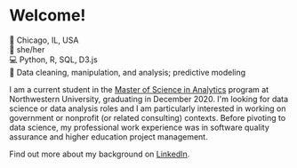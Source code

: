 <!--
**lauriemerrell/lauriemerrell** is a ✨ _special_ ✨ repository because its `README.md` (this file) appears on your GitHub profile. -->

# Welcome!

📍  Chicago, IL, USA  
👤  she/her  
💻  Python, R, SQL, D3.js  
🔢  Data cleaning, manipulation, and analysis; predictive modeling  

I am a current student in the [Master of Science in Analytics](https://www.mccormick.northwestern.edu/analytics/) program at Northwestern University, graduating in December 2020. I'm looking for data science or data analysis roles and I am particularly interested in working on government or nonprofit (or related consulting) contexts. Before pivoting to data science, my professional work experience was in software quality assurance and higher education project management. 

Find out more about my background on [LinkedIn](https://www.linkedin.com/in/laurie-merrell/).
